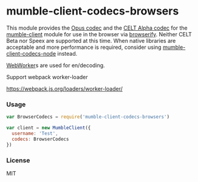 # mumble-client-codecs-browsers

This module provides the [Opus codec] and the [CELT Alpha codec] for the [mumble-client] module for use in the browser via [browserify].
Neither CELT Beta nor Speex are supported at this time.
When native libraries are acceptable and more performance is required, consider using [mumble-client-codecs-node] instead.

[WebWorker]s are used for en/decoding.

Support webpack worker-loader

https://webpack.js.org/loaders/worker-loader/

### Usage

```javascript
var BrowserCodecs = require('mumble-client-codecs-browsers')

var client = new MumbleClient({
  username: 'Test',
  codecs: BrowserCodecs
})
```

### License
MIT

[Opus codec]: https://github.com/johni0702/libopus.js
[CELT Alpha codec]: https://github.com/johni0702/libcelt7.js
[browserify]: http://browserify.org/
[mumble-client]: https://github.com/johni0702/mumble-client
[mumble-client-codecs-node]: https://github.com/johni0702/mumble-client-codecs-node
[WebWorker]: https://github.com/substack/webworkify
